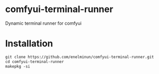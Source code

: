 # comfyui-terminal-runner
Dynamic terminal runner for comfyui

# Installation

```html
git clone https://github.com/enelminun/comfyui-terminal-runner.git
cd comfyui-terminal-runner
makepkg -si
```
